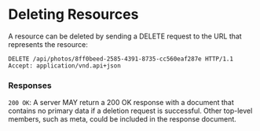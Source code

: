 # Deleting Resources

A resource can be deleted by sending a DELETE request to the URL that represents the resource:

```
DELETE /api/photos/8ff0beed-2585-4391-8735-cc560eaf287e HTTP/1.1
Accept: application/vnd.api+json
```

### Responses

`200 OK`: A server MAY return a 200 OK response with a document that contains no primary data if a deletion request is successful. Other top-level members, such as meta, could be included in the response document.

